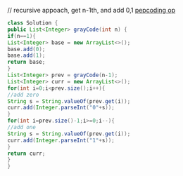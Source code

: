// recursive appoach, get n-1th, and add 0,1
[pepcoding op](https://www.youtube.com/watch?v=KOD2BFauQbA&list=PL-Jc9J83PIiFJRioti3ZV7QabwoJK6eKe&index=5)
​
```java
class Solution {
public List<Integer> grayCode(int n) {
if(n==1){
List<Integer> base = new ArrayList<>();
base.add(0);
base.add(1);
return base;
}
List<Integer> prev = grayCode(n-1);
List<Integer> curr = new ArrayList<>();
for(int i=0;i<prev.size();i++){
//add zero
String s = String.valueOf(prev.get(i));
curr.add(Integer.parseInt("0"+s));
}
for(int i=prev.size()-1;i>=0;i--){
//add one
String s = String.valueOf(prev.get(i));
curr.add(Integer.parseInt("1"+s));
}
return curr;
}
}
```